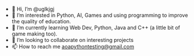 - 👋 Hi, I’m @uglkjgj
- 👀 I’m interested in Python, AI, Games and using programming to improve the quality of education.
- 🌱 I’m currently learning Web Dev, Python, Java and C++ (a little bit of game making too).
- 💞️ I’m looking to collaborate on interesting projects
- 📫 How to reach me aoapythontesting@gmail.com
<!---
uglkjgj/uglkjgj is a ✨ special ✨ repository because its `README.md` (this file) appears on your GitHub profile.
You can click the Preview link to take a look at your changes.
--->
